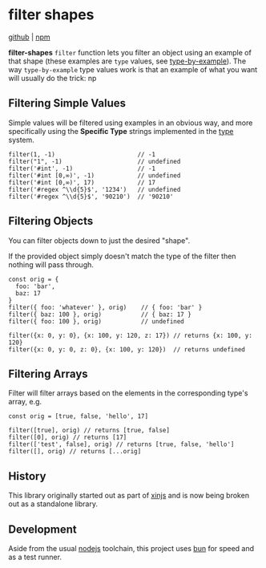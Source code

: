 # filter shapes

[github](https://github.com/tonioloewald/filter-shapes) | [npm](https://www.npmjs.com/package/filter-shapes)

**filter-shapes** `filter` function lets you filter an object using an example of that shape (these
examples are `type` values, see [type-by-example](https://github.com/tonioloewald/type-by-example)). The way `type-by-example` type values work is that an example of what you want will usually do the trick:
np
## Filtering Simple Values

Simple values will be filtered using examples in an obvious way, and more specifically
using the **Specific Type** strings implemented in the [type](./type-by-example) system.

    filter(1, -1)                       // -1
    filter("1", -1)                     // undefined
    filter('#int', -1)                  // -1
    filter('#int [0,∞)', -1)            // undefined
    filter('#int [0,∞)', 17)            // 17
    filter('#regex ^\\d{5}$', '1234')   // undefined
    filter('#regex ^\\d{5}$', '90210')  // '90210'

## Filtering Objects

You can filter objects down to just the desired "shape".

If the provided object simply doesn't match the type of the filter then nothing 
will pass through.

    const orig = {
      foo: 'bar',
      baz: 17
    }
    filter({ foo: 'whatever' }, orig)    // { foo: 'bar' }
    filter({ baz: 100 }, orig)           // { baz: 17 }
    filter({ foo: 100 }, orig)           // undefined

    filter({x: 0, y: 0}, {x: 100, y: 120, z: 17}) // returns {x: 100, y: 120}
    filter({x: 0, y: 0, z: 0}, {x: 100, y: 120})  // returns undefined

## Filtering Arrays

Filter will filter arrays based on the elements in the
corresponding type's array, e.g.

    const orig = [true, false, 'hello', 17]

    filter([true], orig) // returns [true, false]
    filter([0], orig) // returns [17]
    filter(['test', false], orig) // returns [true, false, 'hello']
    filter([], orig) // returns [...orig]

## History

This library originally started out as part of [xinjs](https://xinjs.net) and is now being broken out as a standalone library.

## Development

Aside from the usual [nodejs](https://node.js) toolchain, this project uses [bun](https://bun.sh) for speed and as a test runner.